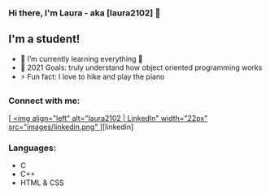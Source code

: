 ### Hi there, I'm Laura - aka [laura2102] 👋

## I'm a student!

- 🌱 I’m currently learning everything 🤣
- 🥅 2021 Goals: truly understand how object oriented programming works 
- ⚡ Fun fact: I love to hike and play the piano

### Connect with me:

[<a href = "https://www.linkedin.com/in/laura-sophia-salfer-b4624b1a5/"> 
<img align="left" alt="laura2102 | LinkedIn" width="22px" src="images/linkedin.png" </a>][linkedin]

### Languages:
- C
- C++
- HTML & CSS